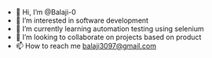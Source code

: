 - 👋 Hi, I’m @Balaji-0
- 👀 I’m interested in software development
- 🌱 I’m currently learning automation testing using selenium
- 💞️ I’m looking to collaborate on projects based on product
- 📫 How to reach me balaji3097@gmail.com

<!---
Balaji-0/Balaji-0 is a ✨ special ✨ repository because its `README.md` (this file) appears on your GitHub profile.
You can click the Preview link to take a look at your changes.
--->
